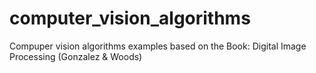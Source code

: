 # computer_vision_algorithms
Compuper vision algorithms examples based on the Book: Digital Image Processing (Gonzalez &amp; Woods)
